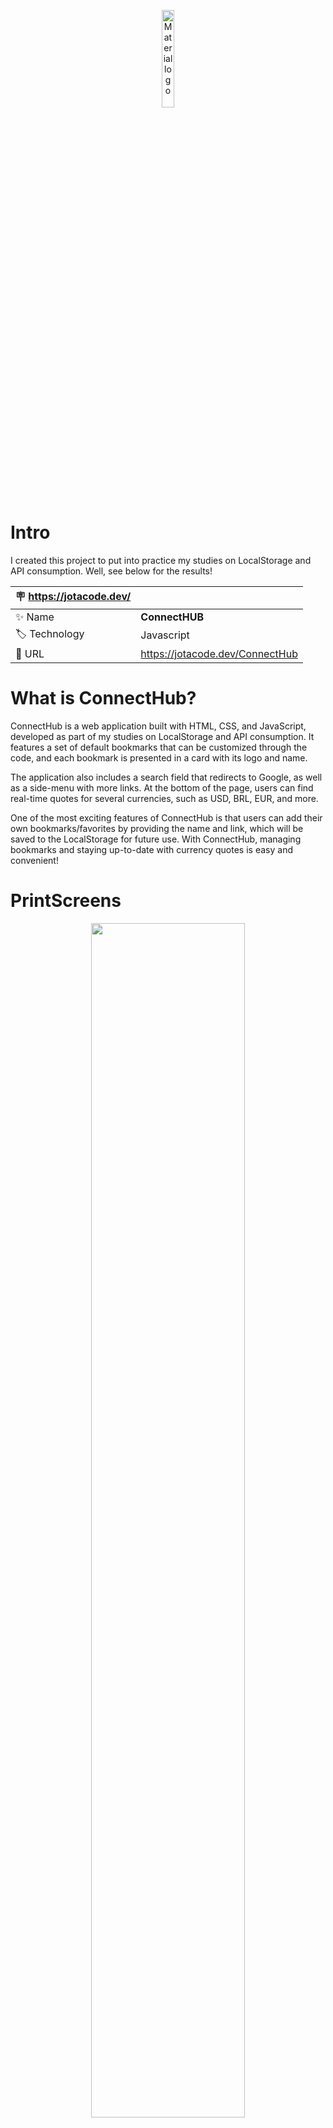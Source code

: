  
<p align="center">
    <img width="20%" src="https://jotacode.dev/img-upload/logoconnect.png" alt="Material logo">
</p>


#  Intro
I created this project to put into practice my studies on LocalStorage and API consumption. Well, see below for the results!

| :placard: https://jotacode.dev/ |     |
| -------------  | --- |
| :sparkles: Name        | **ConnectHUB**
| :label: Technology | Javascript 
| :rocket: URL         | https://jotacode.dev/ConnectHub
 
 
 # What is ConnectHub?


ConnectHub is a web application built with HTML, CSS, and JavaScript, developed as part of my studies on LocalStorage and API consumption. It features a set of default bookmarks that can be customized through the code, and each bookmark is presented in a card with its logo and name.

The application also includes a search field that redirects to Google, as well as a side-menu with more links. At the bottom of the page, users can find real-time quotes for several currencies, such as USD, BRL, EUR, and more.

One of the most exciting features of ConnectHub is that users can add their own bookmarks/favorites by providing the name and link, which will be saved to the LocalStorage for future use. With ConnectHub, managing bookmarks and staying up-to-date with currency quotes is easy and convenient!

# PrintScreens

<p align="center">
    <img width="70%" src="https://i.imgur.com/XtEQUYh.gif">
</p>


<p align="center">
    <img width="70%" src="https://i.imgur.com/A29Ztto.gif">
</p>


# License 
```
MIT License

Permission is hereby granted, free of charge, to any person obtaining a copy of this software and associated documentation files (the "Software"), to deal in the Software without restriction, including without limitation the rights to use, copy, modify, merge, publish, distribute, sublicense, and/or sell copies of the Software, and to permit persons to whom the Software is furnished to do so, subject to the following conditions:

The above copyright notice and this permission notice shall be included in all copies or substantial portions of the Software.

THE SOFTWARE IS PROVIDED "AS IS", WITHOUT WARRANTY OF ANY KIND, EXPRESS OR IMPLIED, INCLUDING BUT NOT LIMITED TO THE WARRANTIES OF MERCHANTABILITY, FITNESS FOR A PARTICULAR PURPOSE AND NONINFRINGEMENT. IN NO EVENT SHALL THE AUTHORS OR COPYRIGHT HOLDERS BE LIABLE FOR ANY CLAIM, DAMAGES OR OTHER LIABILITY, WHETHER IN AN ACTION OF CONTRACT, TORT OR OTHERWISE, ARISING FROM, OUT OF OR IN CONNECTION WITH THE SOFTWARE OR THE USE OR OTHER DEALINGS IN THE SOFTWARE.
```
